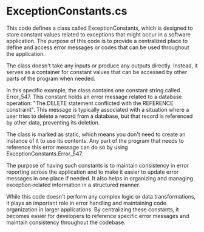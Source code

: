 # ExceptionConstants.cs

This code defines a class called ExceptionConstants, which is designed to store constant values related to exceptions that might occur in a software application. The purpose of this code is to provide a centralized place to define and access error messages or codes that can be used throughout the application.

The class doesn't take any inputs or produce any outputs directly. Instead, it serves as a container for constant values that can be accessed by other parts of the program when needed.

In this specific example, the class contains one constant string called Error_547. This constant holds an error message related to a database operation: "The DELETE statement conflicted with the REFERENCE constraint". This message is typically associated with a situation where a user tries to delete a record from a database, but that record is referenced by other data, preventing its deletion.

The class is marked as static, which means you don't need to create an instance of it to use its contents. Any part of the program that needs to reference this error message can do so by using ExceptionConstants.Error_547.

The purpose of having such constants is to maintain consistency in error reporting across the application and to make it easier to update error messages in one place if needed. It also helps in organizing and managing exception-related information in a structured manner.

While this code doesn't perform any complex logic or data transformations, it plays an important role in error handling and maintaining code organization in larger applications. By centralizing these constants, it becomes easier for developers to reference specific error messages and maintain consistency throughout the codebase.